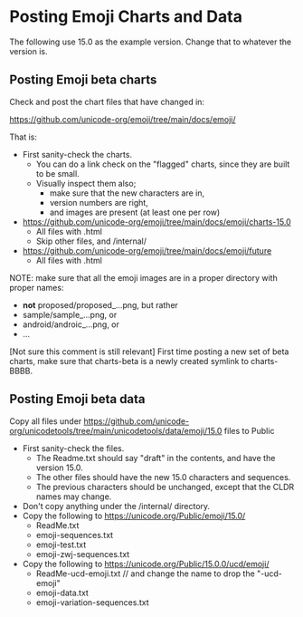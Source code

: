 # Posting Emoji Charts and Data

The following use 15.0 as the example version. Change that to whatever the version is.

## Posting Emoji beta charts

Check and post the chart files that have changed in:

https://github.com/unicode-org/emoji/tree/main/docs/emoji/

That is:

*   First sanity-check the charts.
    *   You can do a link check on the "flagged" charts, since they are built to be small.
    *   Visually inspect them also; 
        *   make sure that the new characters are in, 
        *   version numbers are right,
        *   and images are present (at least one per row)
*   https://github.com/unicode-org/emoji/tree/main/docs/emoji/charts-15.0
    *   All files with .html
    *   Skip other files, and /internal/
*   https://github.com/unicode-org/emoji/tree/main/docs/emoji/future
    *   All files with .html

NOTE: make sure that all the emoji images are in a proper directory with proper names:
*  **not** proposed/proposed_...png, but rather
*  sample/sample_...png, or
*  android/androic_...png, or
*  ...

[Not sure this comment is still relevant]
First time posting a new set of beta charts, make sure that charts-beta is a
newly created symlink to charts-BBBB.

## Posting Emoji beta data

Copy all files under https://github.com/unicode-org/unicodetools/tree/main/unicodetools/data/emoji/15.0 files to Public
*   First sanity-check the files.
    *   The Readme.txt should say "draft" in the contents, and have the version 15.0.
    *   The other files should have the new 15.0 characters and sequences.
    *   The previous characters should be unchanged, except that the CLDR names may change.
*   Don't copy anything under the /internal/ directory.
*   Copy the following to https://unicode.org/Public/emoji/15.0/
    *   ReadMe.txt
    *   emoji-sequences.txt
    *   emoji-test.txt
    *   emoji-zwj-sequences.txt 
*   Copy the following to https://unicode.org/Public/15.0.0/ucd/emoji/
    *  ReadMe-ucd-emoji.txt // and change the name to drop the "-ucd-emoji"	 
    *  emoji-data.txt
    *  emoji-variation-sequences.txt
